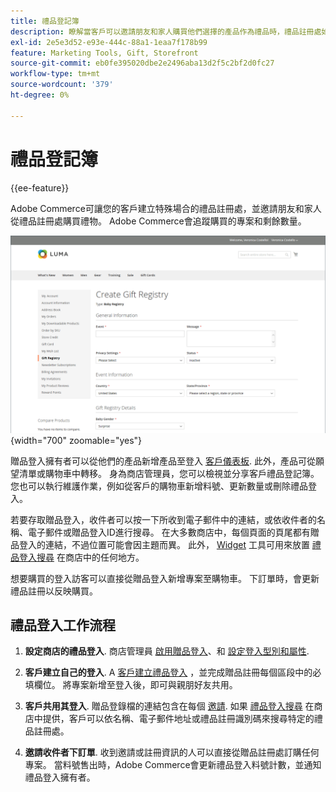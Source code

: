 ```yaml
---
title: 禮品登記簿
description: 瞭解當客戶可以邀請朋友和家人購買他們選擇的產品作為禮品時，禮品註冊處如何促進銷售。
exl-id: 2e5e3d52-e93e-444c-88a1-1eaa7f178b99
feature: Marketing Tools, Gift, Storefront
source-git-commit: eb0fe395020dbe2e2496aba13d2f5c2bf2d0fc27
workflow-type: tm+mt
source-wordcount: '379'
ht-degree: 0%

---
```


# 禮品登記簿

{{ee-feature}}

Adobe Commerce可讓您的客戶建立特殊場合的禮品註冊處，並邀請朋友和家人從禮品註冊處購買禮物。 Adobe Commerce會追蹤購買的專案和剩餘數量。

![店面範例 — 嬰兒禮品登入](./assets/storefront-gift-registry-create-baby-info.png){width="700" zoomable="yes"}

贈品登入擁有者可以從他們的產品新增產品至登入 [客戶儀表板](gift-registry-storefront.md#gift-registry-information). 此外，產品可從願望清單或購物車中轉移。 身為商店管理員，您可以檢視並分享客戶禮品登記簿。 您也可以執行維護作業，例如從客戶的購物車新增料號、更新數量或刪除禮品登入。

若要存取贈品登入，收件者可以按一下所收到電子郵件中的連結，或依收件者的名稱、電子郵件或贈品登入ID進行搜尋。 在大多數商店中，每個頁面的頁尾都有贈品登入的連結，不過位置可能會因主題而異。 此外， [Widget](../content-design/widgets.md) 工具可用來放置 [禮品登入搜尋](gift-registry-search.md) 在商店中的任何地方。

想要購買的登入訪客可以直接從贈品登入新增專案至購物車。 下訂單時，會更新禮品註冊以反映購買。

## 禮品登入工作流程

1. **設定商店的禮品登入**. 商店管理員 [啟用贈品登入](gift-registry-configure.md)、和 [設定登入型別和屬性](gift-registry-create.md).

1. **客戶建立自己的登入**. A [客戶建立禮品登入](gift-registry-storefront.md#create-a-new-gift-registry) ，並完成贈品註冊每個區段中的必填欄位。 將專案新增至登入後，即可與親朋好友共用。

1. **客戶共用其登入**. 贈品登錄檔的連結包含在每個 [邀請](gift-registry-storefront.md#share-a-gift-registry). 如果 [禮品登入搜尋](gift-registry-search.md) 在商店中提供，客戶可以依名稱、電子郵件地址或禮品註冊識別碼來搜尋特定的禮品註冊處。

1. **邀請收件者下訂單**. 收到邀請或註冊資訊的人可以直接從贈品註冊處訂購任何專案。 當料號售出時，Adobe Commerce會更新禮品登入料號計數，並通知禮品登入擁有者。
